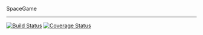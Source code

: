 SpaceGame
*********
[![Build Status](https://travis-ci.org/ecdavis/spacegame.svg?branch=master)](https://travis-ci.org/ecdavis/spacegame)
[![Coverage Status](https://coveralls.io/repos/github/ecdavis/spacegame/badge.svg?branch=master)](https://coveralls.io/github/ecdavis/spacegame?branch=master)
